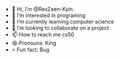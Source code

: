 - 👋 Hi, I’m @RexZeen-Kyin
- 👀 I’m interested in programing
- 🌱 I’m currently learning computer science
- 💞️ I’m looking to collaborate on a project
- 📫 How to reach me cs50
- 😄 Pronouns: King
- ⚡ Fun fact: Bug

<!---
RexZeen-Kyin/RexZeen-Kyin is a ✨ special ✨ repository because its `README.md` (this file) appears on your GitHub profile.
You can click the Preview link to take a look at your changes.
--->
